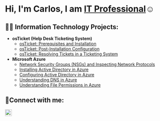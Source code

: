 <h1>Hi, I'm Carlos, I am <a href="www.linkedin.com/in/carlos-ramirez-323139178">IT Professional</a>☺</h1>

<h2>👨‍💻 Information Technology Projects:</h2>

- <b>osTicket (Help Desk Ticketing System)</b>
  - [osTicket: Prerequisites and Installation](https://github.com/CarlosARamirezIT/osticket-prereqs)
  - [osTicket: Post-Installation Configuration](https://github.com/CarlosARamirezIT/post-install-config)
  - [osTicket: Resolving Tickets in a Ticketing System](https://github.com/CarlosARamirezIT/ticket-lifecycle)
- <b>Microsoft Azure</b>
  - [Network Security Groups (NSGs) and Inspecting Network Protocols](https://github.com/CarlosARamirezIT/azure-network-protocols)
  - [Installing Active Directory in Azure](https://github.com/ErnestoAPantoja/install-ad)
  - [Configuring Active Directory in Azure](https://github.com/ErnestoAPantoja/configure-ad)
  - [Understanding DNS in Azure](https://github.com/ErnestoAPantoja/intuition-dns)
  - [Understanding File Permissions in Azure](https://github.com/CarlosARamirezIT/file-permissions)

<h2>🤳Connect with me:</h2>

[<img align="left" alt="Josh | LinkedIn" width="22px" src="https://cdn.jsdelivr.net/npm/simple-icons@v3/icons/linkedin.svg" />][linkedin]

[linkedin]: www.linkedin.com/in/carlos-ramirez-323139178
